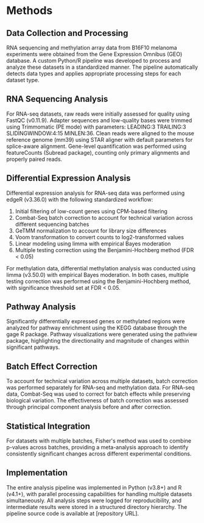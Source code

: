 # Methods

## Data Collection and Processing
RNA sequencing and methylation array data from B16F10 melanoma experiments were obtained from the Gene Expression Omnibus (GEO) database. A custom Python/R pipeline was developed to process and analyze these datasets in a standardized manner. The pipeline automatically detects data types and applies appropriate processing steps for each dataset type.

## RNA Sequencing Analysis
For RNA-seq datasets, raw reads were initially assessed for quality using FastQC (v0.11.9). Adapter sequences and low-quality bases were trimmed using Trimmomatic (PE mode) with parameters: LEADING:3 TRAILING:3 SLIDINGWINDOW:4:15 MINLEN:36. Clean reads were aligned to the mouse reference genome (mm39) using STAR aligner with default parameters for splice-aware alignment. Gene-level quantification was performed using featureCounts (Subread package), counting only primary alignments and properly paired reads.

## Differential Expression Analysis
Differential expression analysis for RNA-seq data was performed using edgeR (v3.36.0) with the following standardized workflow:
1. Initial filtering of low-count genes using CPM-based filtering
2. Combat-Seq batch correction to account for technical variation across different sequencing batches
3. GeTMM normalization to account for library size differences
4. Voom transformation to convert counts to log2-transformed values
5. Linear modeling using limma with empirical Bayes moderation
6. Multiple testing correction using the Benjamini-Hochberg method (FDR < 0.05)

For methylation data, differential methylation analysis was conducted using limma (v3.50.0) with empirical Bayes moderation. In both cases, multiple testing correction was performed using the Benjamini-Hochberg method, with significance threshold set at FDR < 0.05.

## Pathway Analysis
Significantly differentially expressed genes or methylated regions were analyzed for pathway enrichment using the KEGG database through the gage R package. Pathway visualizations were generated using the pathview package, highlighting the directionality and magnitude of changes within significant pathways.

## Batch Effect Correction
To account for technical variation across multiple datasets, batch correction was performed separately for RNA-seq and methylation data. For RNA-seq data, Combat-Seq was used to correct for batch effects while preserving biological variation. The effectiveness of batch correction was assessed through principal component analysis before and after correction.

## Statistical Integration
For datasets with multiple batches, Fisher's method was used to combine p-values across batches, providing a meta-analysis approach to identify consistently significant changes across different experimental conditions.

## Implementation
The entire analysis pipeline was implemented in Python (v3.8+) and R (v4.1+), with parallel processing capabilities for handling multiple datasets simultaneously. All analysis steps were logged for reproducibility, and intermediate results were stored in a structured directory hierarchy. The pipeline source code is available at [repository URL]. 